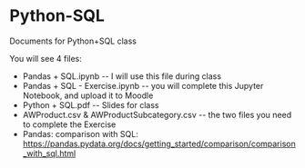 # Python-SQL
Documents for Python+SQL class

You will see 4 files:
- Pandas + SQL.ipynb -- I will use this file during class
- Pandas + SQL - Exercise.ipynb -- you will complete this Jupyter Notebook, and upload it to Moodle
- Python + SQL.pdf -- Slides for class
- AWProduct.csv & AWProductSubcategory.csv -- the two files you need to complete the Exercise
- Pandas: comparison with SQL: https://pandas.pydata.org/docs/getting_started/comparison/comparison_with_sql.html
